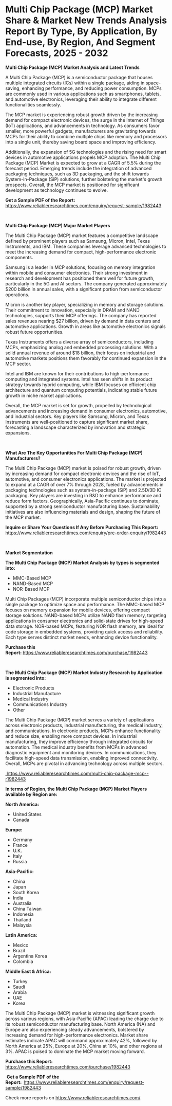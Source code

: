 <p><h1>Multi Chip Package (MCP) Market Share & Market New Trends Analysis Report By Type, By Application, By End-use, By Region, And Segment Forecasts, 2025 - 2032</h1></p><p><strong>Multi Chip Package (MCP) Market Analysis and Latest Trends</strong></p>
<p><p>A Multi Chip Package (MCP) is a semiconductor package that houses multiple integrated circuits (ICs) within a single package, aiding in space-saving, enhancing performance, and reducing power consumption. MCPs are commonly used in various applications such as smartphones, tablets, and automotive electronics, leveraging their ability to integrate different functionalities seamlessly.</p><p>The MCP market is experiencing robust growth driven by the increasing demand for compact electronic devices, the surge in the Internet of Things (IoT) applications, and advancements in technology. As consumers favor smaller, more powerful gadgets, manufacturers are gravitating towards MCPs for their ability to combine multiple chips like memory and processors into a single unit, thereby saving board space and improving efficiency.</p><p>Additionally, the expansion of 5G technologies and the rising need for smart devices in automotive applications propels MCP adoption. The Multi Chip Package (MCP) Market is expected to grow at a CAGR of 5.5% during the forecast period. Emerging trends include the integration of advanced packaging techniques, such as 3D packaging, and the shift towards System-in-Package (SiP) solutions, further bolstering the market's growth prospects. Overall, the MCP market is positioned for significant development as technology continues to evolve.</p></p>
<p><strong>Get a Sample PDF of the Report:&nbsp;</strong> <a href="https://www.reliableresearchtimes.com/enquiry/request-sample/1982443?utm_campaign=2449&utm_medium=2&utm_source=Github&utm_content=ia&utm_term=13022025&utm_id=multi-chip-package-mcp">https://www.reliableresearchtimes.com/enquiry/request-sample/1982443</a></p>
<p>&nbsp;</p>
<p><strong>Multi Chip Package (MCP) Major Market Players</strong></p>
<p><p>The Multi Chip Package (MCP) market features a competitive landscape defined by prominent players such as Samsung, Micron, Intel, Texas Instruments, and IBM. These companies leverage advanced technologies to meet the increasing demand for compact, high-performance electronic components.</p><p>Samsung is a leader in MCP solutions, focusing on memory integration within mobile and consumer electronics. Their strong investment in research and development has positioned them well for future growth, particularly in the 5G and AI sectors. The company generated approximately $200 billion in annual sales, with a significant portion from semiconductor operations.</p><p>Micron is another key player, specializing in memory and storage solutions. Their commitment to innovation, especially in DRAM and NAND technologies, supports their MCP offerings. The company has reported sales revenues nearing $27 billion, driven by demand in data centers and automotive applications. Growth in areas like automotive electronics signals robust future opportunities.</p><p>Texas Instruments offers a diverse array of semiconductors, including MCPs, emphasizing analog and embedded processing solutions. With a solid annual revenue of around $18 billion, their focus on industrial and automotive markets positions them favorably for continued expansion in the MCP sector.</p><p>Intel and IBM are known for their contributions to high-performance computing and integrated systems. Intel has seen shifts in its product strategy towards hybrid computing, while IBM focuses on efficient chip architecture and quantum computing potentials, indicating stable future growth in niche market applications.</p><p>Overall, the MCP market is set for growth, propelled by technological advancements and increasing demand in consumer electronics, automotive, and industrial sectors. Key players like Samsung, Micron, and Texas Instruments are well-positioned to capture significant market share, forecasting a landscape characterized by innovation and strategic expansions.</p></p>
<p>&nbsp;</p>
<p><strong>What Are The Key Opportunities For Multi Chip Package (MCP) Manufacturers?</strong></p>
<p><p>The Multi Chip Package (MCP) market is poised for robust growth, driven by increasing demand for compact electronic devices and the rise of IoT, automotive, and consumer electronics applications. The market is projected to expand at a CAGR of over 7% through 2028, fueled by advancements in packaging technologies such as system-in-package (SiP) and 2.5D/3D IC packaging. Key players are investing in R&D to enhance performance and reduce form factors. Geographically, Asia-Pacific continues to dominate, supported by a strong semiconductor manufacturing base. Sustainability initiatives are also influencing materials and design, shaping the future of the MCP market.</p></p>
<p><strong>Inquire or Share Your Questions If Any Before Purchasing This Report:</strong> <a href="https://www.reliableresearchtimes.com/enquiry/pre-order-enquiry/1982443?utm_campaign=2449&utm_medium=2&utm_source=Github&utm_content=ia&utm_term=13022025&utm_id=multi-chip-package-mcp">https://www.reliableresearchtimes.com/enquiry/pre-order-enquiry/1982443</a></p>
<p>&nbsp;</p>
<p><strong>Market Segmentation</strong></p>
<p><strong>The Multi Chip Package (MCP) Market Analysis by types is segmented into:</strong></p>
<p><ul><li>MMC-Based MCP</li><li>NAND-Based MCP</li><li>NOR-Based MCP</li></ul></p>
<p><p>Multi Chip Packages (MCP) incorporate multiple semiconductor chips into a single package to optimize space and performance. The MMC-based MCP focuses on memory expansion for mobile devices, offering compact storage solutions. NAND-based MCPs utilize NAND flash memory, targeting applications in consumer electronics and solid-state drives for high-speed data storage. NOR-based MCPs, featuring NOR flash memory, are ideal for code storage in embedded systems, providing quick access and reliability. Each type serves distinct market needs, enhancing device functionality.</p></p>
<p><strong>Purchase this Report:&nbsp;</strong><a href="https://www.reliableresearchtimes.com/purchase/1982443?utm_campaign=2449&utm_medium=2&utm_source=Github&utm_content=ia&utm_term=13022025&utm_id=multi-chip-package-mcp">https://www.reliableresearchtimes.com/purchase/1982443</a></p>
<p>&nbsp;</p>
<p><strong>The Multi Chip Package (MCP) Market Industry Research by Application is segmented into:</strong></p>
<p><ul><li>Electronic Products</li><li>Industrial Manufacture</li><li>Medical Industry</li><li>Communications Industry</li><li>Other</li></ul></p>
<p><p>The Multi Chip Package (MCP) market serves a variety of applications across electronic products, industrial manufacturing, the medical industry, and communications. In electronic products, MCPs enhance functionality and reduce size, enabling more compact devices. In industrial manufacturing, they improve efficiency through integrated circuits for automation. The medical industry benefits from MCPs in advanced diagnostic equipment and monitoring devices. In communications, they facilitate high-speed data transmission, enabling improved connectivity. Overall, MCPs are pivotal in advancing technology across multiple sectors.</p></p>
<p><a href="https://www.reliableresearchtimes.com/multi-chip-package-mcp--r1982443?utm_campaign=2449&utm_medium=2&utm_source=Github&utm_content=ia&utm_term=13022025&utm_id=multi-chip-package-mcp">&nbsp;https://www.reliableresearchtimes.com/multi-chip-package-mcp--r1982443</a></p>
<p><strong>In terms of Region, the Multi Chip Package (MCP) Market Players available by Region are:</strong></p>
<p>
    <p> <strong> North America: </strong>
        <ul>
            <li>United States</li>
            <li>Canada</li>
        </ul>
        </p> 
    <p> <strong> Europe: </strong>
        <ul>
            <li>Germany</li>
            <li>France</li>
            <li>U.K.</li>
            <li>Italy</li>
            <li>Russia</li>
        </ul>
        </p> 
    <p> <strong> Asia-Pacific: </strong>
        <ul>
            <li>China</li>
            <li>Japan</li>
            <li>South Korea</li>
            <li>India</li>
            <li>Australia</li>
            <li>China Taiwan</li>
            <li>Indonesia</li>
            <li>Thailand</li>
            <li>Malaysia</li>
        </ul>
        </p> 
    <p> <strong> Latin America: </strong>
        <ul>
            <li>Mexico</li>
            <li>Brazil</li>
            <li>Argentina Korea</li>
            <li>Colombia</li>
        </ul>
        </p> 
    <p> <strong> Middle East & Africa: </strong>
        <ul>
            <li>Turkey</li>
            <li>Saudi</li>
            <li>Arabia</li>
            <li>UAE</li>
            <li>Korea</li>
        </ul>
    </p>
    </p>
<p><p>The Multi Chip Package (MCP) market is witnessing significant growth across various regions, with Asia-Pacific (APAC) leading the charge due to its robust semiconductor manufacturing base. North America (NA) and Europe are also experiencing steady advancements, bolstered by increasing demand for high-performance electronics. Market share estimates indicate APAC will command approximately 42%, followed by North America at 25%, Europe at 20%, China at 10%, and other regions at 3%. APAC is poised to dominate the MCP market moving forward.</p></p>
<p><strong>Purchase this Report: </strong><a href="https://www.reliableresearchtimes.com/purchase/1982443?utm_campaign=2449&utm_medium=2&utm_source=Github&utm_content=ia&utm_term=13022025&utm_id=multi-chip-package-mcp">https://www.reliableresearchtimes.com/purchase/1982443</a></p>
<p>&nbsp;<strong>Get a Sample PDF of the Report:&nbsp;&nbsp;</strong><a href="https://www.reliableresearchtimes.com/enquiry/request-sample/1982443?utm_campaign=2449&utm_medium=2&utm_source=Github&utm_content=ia&utm_term=13022025&utm_id=multi-chip-package-mcp">https://www.reliableresearchtimes.com/enquiry/request-sample/1982443</a></p>
<p><strong></strong></p>
<p>Check more reports on <a href="https://www.reliableresearchtimes.com/?utm_campaign=2449&utm_medium=2&utm_source=Github&utm_content=ia&utm_term=13022025&utm_id=multi-chip-package-mcp">https://www.reliableresearchtimes.com/</a></p>
